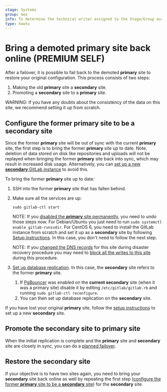 ```yaml
---
stage: Systems
group: Geo
info: To determine the technical writer assigned to the Stage/Group associated with this page, see https://about.gitlab.com/handbook/engineering/ux/technical-writing/#assignments
type: howto
---
```


# Bring a demoted primary site back online **(PREMIUM SELF)**

After a failover, it is possible to fail back to the demoted **primary** site to
restore your original configuration. This process consists of two steps:

1. Making the old **primary** site a **secondary** site.
1. Promoting a **secondary** site to a **primary** site.

WARNING:
If you have any doubts about the consistency of the data on this site, we recommend setting it up from scratch.

## Configure the former **primary** site to be a **secondary** site

Since the former **primary** site will be out of sync with the current **primary** site, the first step is to bring the former **primary** site up to date. Note, deletion of data stored on disk like
repositories and uploads will not be replayed when bringing the former **primary** site back
into sync, which may result in increased disk usage.
Alternatively, you can [set up a new **secondary** GitLab instance](../setup/index.md) to avoid this.

To bring the former **primary** site up to date:

1. SSH into the former **primary** site that has fallen behind.
1. Make sure all the services are up:

   ```shell
   sudo gitlab-ctl start
   ```

   NOTE:
   If you [disabled the **primary** site permanently](index.md#step-2-permanently-disable-the-primary-site),
   you need to undo those steps now. For Debian/Ubuntu you just need to run
   `sudo systemctl enable gitlab-runsvdir`. For CentOS 6, you need to install
   the GitLab instance from scratch and set it up as a **secondary** site by
   following [Setup instructions](../setup/index.md). In this case, you don't need to follow the next step.

   NOTE:
   If you [changed the DNS records](index.md#step-4-optional-updating-the-primary-domain-dns-record)
   for this site during disaster recovery procedure you may need to [block
   all the writes to this site](planned_failover.md#prevent-updates-to-the-primary-site)
   during this procedure.

1. [Set up database replication](../setup/database.md). In this case, the **secondary** site
   refers to the former **primary** site.
   1. If [PgBouncer](../../postgresql/pgbouncer.md) was enabled on the **current secondary** site
      (when it was a primary site) disable it by editing `/etc/gitlab/gitlab.rb`
      and running `sudo gitlab-ctl reconfigure`.
   1. You can then set up database replication on the **secondary** site.

If you have lost your original **primary** site, follow the
[setup instructions](../setup/index.md) to set up a new **secondary** site.

## Promote the **secondary** site to **primary** site

When the initial replication is complete and the **primary** site and **secondary** site are
closely in sync, you can do a [planned failover](planned_failover.md).

## Restore the **secondary** site

If your objective is to have two sites again, you need to bring your **secondary**
site back online as well by repeating the first step
([configure the former **primary** site to be a **secondary** site](#configure-the-former-primary-site-to-be-a-secondary-site))
for the **secondary** site.
